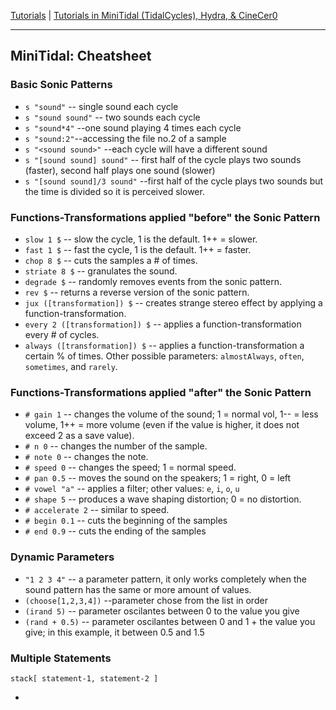 
[Tutorials](../README.md) | [Tutorials in MiniTidal (TidalCycles), Hydra, & CineCer0](README.md)    

-------------------------------------------------------------------------------  

## MiniTidal: Cheatsheet

### Basic Sonic Patterns

+ `s "sound"` -- single sound each cycle
+ `s "sound sound"` -- two sounds each cycle
+ `s "sound*4"` --one sound playing 4 times each cycle
+ `s "sound:2"`--accessing the file no.2 of a sample
+ `s "<sound sound>"` --each cycle will have a different sound
+ `s "[sound sound] sound"` -- first half of the cycle plays two sounds (faster), second half plays one sound (slower)
+ `s "[sound sound]/3 sound"` --first half of the cycle plays two sounds but the time is divided so it is perceived slower.

### Functions-Transformations applied "before" the Sonic Pattern

+ `slow 1 $` -- slow the cycle, 1 is the default. 1++ = slower.
+ `fast 1 $` -- fast the cycle, 1 is the default. 1++ = faster.
+ `chop 8 $` -- cuts the samples a # of times.
+ `striate 8 $` -- granulates the sound.
+ `degrade $` -- randomly removes events from the sonic pattern.
+ `rev $` -- returns a reverse version of the sonic pattern.
+ `jux ([transformation]) $` -- creates strange stereo effect by applying a function-transformation.
+ `every 2 ([transformation]) $` -- applies a function-transformation every # of cycles.
+ `always ([transformation]) $` -- applies a function-transformation a certain % of times. Other possible parameters: `almostAlways`, `often`, `sometimes`, and `rarely`.

### Functions-Transformations applied "after" the Sonic Pattern

+ `# gain 1` -- changes the volume of the sound; 1 = normal vol, 1-- = less volume, 1++ = more volume (even if the value is higher, it does not exceed 2 as a save value).
+ `# n 0` -- changes the number of the sample.
+ `# note 0` -- changes the note.
+ `# speed 0` -- changes the speed; 1 = normal speed.
+ `# pan 0.5` -- moves the sound on the speakers; 1 = right, 0 = left
+ `# vowel "a"` -- applies a filter; other values: `e`, `i`, `o`, `u`
+ `# shape 5` -- produces a wave shaping distortion; 0 = no distortion.
+ `# accelerate 2` -- similar to speed.
+ `# begin 0.1` -- cuts the beginning of the samples
+ `# end 0.9` -- cuts the ending of the samples

### Dynamic Parameters

+ `"1 2 3 4"` -- a parameter pattern, it only works completely when the sound pattern has the same or more amount of values.
+ `(choose[1,2,3,4])` --parameter chose from the list in order
+ `(irand 5)` -- parameter oscilantes between 0 to the value you give
+ `(rand + 0.5)` -- parameter oscilantes between 0 and 1 + the value you give; in this example, it between 0.5 and 1.5

### Multiple Statements

`stack[
statement-1,
statement-2
]`






-
